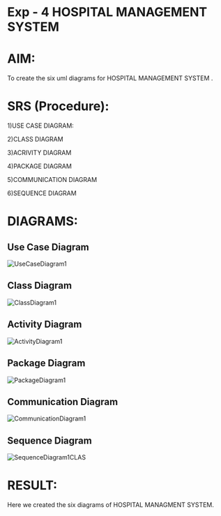 # Exp - 4 HOSPITAL MANAGEMENT SYSTEM

# AIM:
To create the six uml diagrams for HOSPITAL MANAGEMENT SYSTEM . 

# SRS (Procedure):
1)USE CASE DIAGRAM:

2)CLASS DIAGRAM

3)ACRIVITY DIAGRAM

4)PACKAGE DIAGRAM

5)COMMUNICATION DIAGRAM

6)SEQUENCE DIAGRAM

# DIAGRAMS:
## Use Case Diagram
![UseCaseDiagram1](https://github.com/user-attachments/assets/a3716418-93d9-4dcf-b5e5-17200eae2124)

## Class Diagram
![ClassDiagram1](https://github.com/user-attachments/assets/b720117f-d2a9-445a-a7c6-565ff0fa06f3)

## Activity Diagram
![ActivityDiagram1](https://github.com/user-attachments/assets/7a1ba24b-f99e-465d-b0dd-e8cee6a3fc9b)

## Package Diagram
![PackageDiagram1](https://github.com/user-attachments/assets/7bff8baf-b79a-4918-b49b-abed85f0e408)

## Communication Diagram
![CommunicationDiagram1](https://github.com/user-attachments/assets/f086f92d-b776-4793-b057-8ddafb65f998)

## Sequence Diagram
![SequenceDiagram1](https://github.com/user-attachments/assets/5655e0da-2435-403b-84d7-c7aa5e2e0322)CLAS 

# RESULT:
Here we created the six diagrams of HOSPITAL MANAGMENT SYSTEM. 
